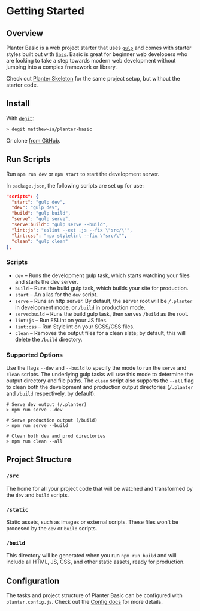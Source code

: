 # Getting Started

## Overview
Planter Basic is a web project starter that uses [`gulp`](https://gulpjs.com) and comes with starter styles built out with [`Sass`](https://sass-lang.com/). Basic is great for beginner web developers who are looking to take a step towards modern web development without jumping into a complex framework or library.

<!-- callout -->
<!-- TODO: add Planter Basic Skeleton URL -->
Check out [Planter Skeleton](#) for the same project setup, but without the starter code.

## Install
<!-- TODO: update for planter cli -->
With [`degit`](https://github.com/Rich-Harris/degit):
```shell
> degit matthew-ia/planter-basic
```
Or clone [from GitHub](https://github.com/matthew-ia/planter-basic).


## Run Scripts
Run `npm run dev` or `npm start` to start the development server.

In `package.json`, the following scripts are set up for use:
```json
"scripts": {
  "start": "gulp dev",
  "dev": "gulp dev",
  "build": "gulp build",
  "serve": "gulp serve",
  "serve:build": "gulp serve --build",
  "lint:js": "eslint --ext .js --fix \"src/\"",
  "lint:css": "npx stylelint --fix \"src/\"",
  "clean": "gulp clean"
},
```

### Scripts
- `dev` – Runs the development gulp task, which starts watching your files and starts the dev server.
- `build` – Runs the build gulp task, which builds your site for production.
- `start` – An alias for the `dev` script.
- `serve` – Runs an http server. By default, the server root will be `/.planter` in development mode, or `/build` in production mode.
- `serve:build` – Runs the build gulp task, then serves `/build` as the root.
- `lint:js` – Run ESLint on your JS files.
- `lint:css` – Run Stylelint on your SCSS/CSS files.
- `clean` – Removes the output files for a clean slate; by default, this will delete the `/build` directory. 

### Supported Options
Use the flags `--dev` and `--build` to specify the mode to run the `serve` and `clean` scripts. The underlying gulp tasks will use this mode to determine the output directory and file paths. The `clean` script also supports the `--all` flag to clean both the development and production output directories (`/.planter` and `/build` respectively, by default):

```shell
# Serve dev output (/.planter)
> npm run serve --dev

# Serve production output (/build)
> npm run serve --build

# Clean both dev and prod directories
> npm run clean --all
```

## Project Structure

### `/src`
The home for all your project code that will be watched and transformed by the `dev` and `build` scripts.

### `/static`
Static assets, such as images or external scripts. These files won't be procesed by the `dev` or `build` scripts.

### `/build`
This directory will be generated when you run `npm run build` and will include all HTML, JS, CSS, and other static assets, ready for production. 

## Configuration
The tasks and project structure of Planter Basic can be configured with `planter.config.js`. Check out the [Config docs](./config.md) for more details.
